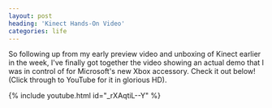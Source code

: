 ```yaml
---
layout: post
heading: 'Kinect Hands-On Video'
categories: life
---
```


So following up from my early preview video and unboxing of Kinect earlier in the week, I've finally got together the video showing an actual demo that I was in control of for Microsoft's new Xbox accessory. Check it out below! (Click through to YouTube for it in glorious HD).

{% include youtube.html id="_rXAqtiL--Y" %}
